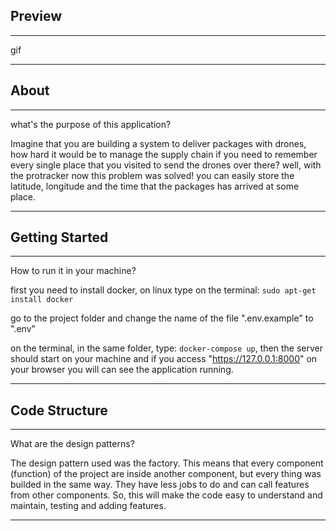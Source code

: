 ## Preview
---

gif

---
## About
---

what's the purpose of this application?

Imagine that you are building a system to deliver packages with drones, how hard it would be to manage the supply chain if you need to remember every single
place that you visited to send the drones over there? well, with the protracker now this problem was solved! you can easily store the latitude, longitude and the
time that the packages has arrived at some place.

---
## Getting Started
---

How to run it in your machine?

first you need to install docker, on linux type on the terminal: `sudo apt-get install docker`

go to the project folder and change the name of the file ".env.example" to ".env"

on the terminal, in the same folder, type: `docker-compose up`, then the server should start on your machine and
if you access "https://127.0.0.1:8000" on your browser you will can see the application running.

---
## Code Structure
---

What are the design patterns?

The design pattern used was the factory. This means that every component (function) of the project are inside another component, but every thing
was builded in the same way. They have less jobs to do and can call features from other components. So, this will make the code easy to understand and maintain, testing and adding features.

---
